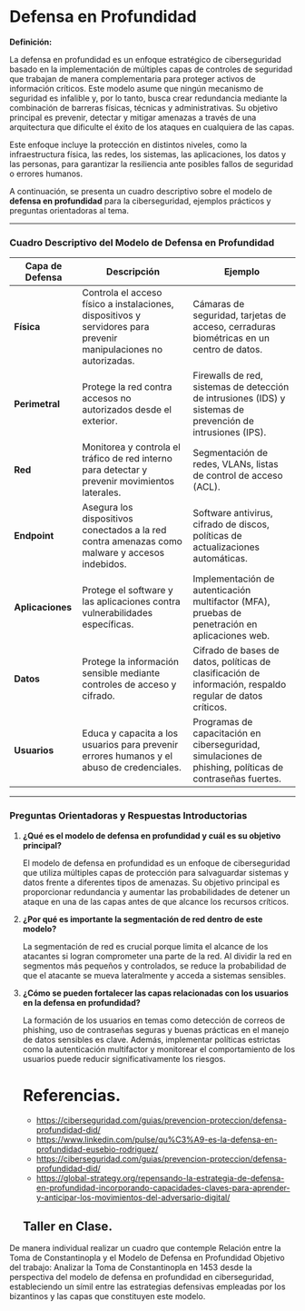 # **Defensa en Profundidad**

**Definición:**

La defensa en profundidad es un enfoque estratégico de ciberseguridad basado en la implementación de múltiples capas de controles de seguridad que trabajan de manera complementaria para proteger activos de información críticos. Este modelo asume que ningún mecanismo de seguridad es infalible y, por lo tanto, busca crear redundancia mediante la combinación de barreras físicas, técnicas y administrativas. Su objetivo principal es prevenir, detectar y mitigar amenazas a través de una arquitectura que dificulte el éxito de los ataques en cualquiera de las capas.  

Este enfoque incluye la protección en distintos niveles, como la infraestructura física, las redes, los sistemas, las aplicaciones, los datos y las personas, para garantizar la resiliencia ante posibles fallos de seguridad o errores humanos. 

A continuación, se presenta un cuadro descriptivo sobre el modelo de **defensa en profundidad** para la ciberseguridad, ejemplos prácticos y preguntas orientadoras al tema.  

---

### **Cuadro Descriptivo del Modelo de Defensa en Profundidad**

| **Capa de Defensa**       | **Descripción**                                                                                                   | **Ejemplo**                                                                                                     |
|---------------------------|-------------------------------------------------------------------------------------------------------------------|-----------------------------------------------------------------------------------------------------------------|
| **Física**                | Controla el acceso físico a instalaciones, dispositivos y servidores para prevenir manipulaciones no autorizadas. | Cámaras de seguridad, tarjetas de acceso, cerraduras biométricas en un centro de datos.                       |
| **Perimetral**            | Protege la red contra accesos no autorizados desde el exterior.                                                   | Firewalls de red, sistemas de detección de intrusiones (IDS) y sistemas de prevención de intrusiones (IPS).    |
| **Red**                   | Monitorea y controla el tráfico de red interno para detectar y prevenir movimientos laterales.                    | Segmentación de redes, VLANs, listas de control de acceso (ACL).                                               |
| **Endpoint**              | Asegura los dispositivos conectados a la red contra amenazas como malware y accesos indebidos.                   | Software antivirus, cifrado de discos, políticas de actualizaciones automáticas.                               |
| **Aplicaciones**          | Protege el software y las aplicaciones contra vulnerabilidades específicas.                                      | Implementación de autenticación multifactor (MFA), pruebas de penetración en aplicaciones web.                 |
| **Datos**                 | Protege la información sensible mediante controles de acceso y cifrado.                                          | Cifrado de bases de datos, políticas de clasificación de información, respaldo regular de datos críticos.      |
| **Usuarios**              | Educa y capacita a los usuarios para prevenir errores humanos y el abuso de credenciales.                        | Programas de capacitación en ciberseguridad, simulaciones de phishing, políticas de contraseñas fuertes.       |

---

### **Preguntas Orientadoras y Respuestas Introductorias**

1. **¿Qué es el modelo de defensa en profundidad y cuál es su objetivo principal?**  
  
   El modelo de defensa en profundidad es un enfoque de ciberseguridad que utiliza múltiples capas de protección para salvaguardar sistemas y datos frente a diferentes tipos de amenazas. Su objetivo principal es proporcionar redundancia y aumentar las probabilidades de detener un ataque en una de las capas antes de que alcance los recursos críticos.  

2. **¿Por qué es importante la segmentación de red dentro de este modelo?**  
   
   La segmentación de red es crucial porque limita el alcance de los atacantes si logran comprometer una parte de la red. Al dividir la red en segmentos más pequeños y controlados, se reduce la probabilidad de que el atacante se mueva lateralmente y acceda a sistemas sensibles.  

3. **¿Cómo se pueden fortalecer las capas relacionadas con los usuarios en la defensa en profundidad?**  
    
   La formación de los usuarios en temas como detección de correos de phishing, uso de contraseñas seguras y buenas prácticas en el manejo de datos sensibles es clave. Además, implementar políticas estrictas como la autenticación multifactor y monitorear el comportamiento de los usuarios puede reducir significativamente los riesgos.

   # Referencias.

   - https://ciberseguridad.com/guias/prevencion-proteccion/defensa-profundidad-did/
   - https://www.linkedin.com/pulse/qu%C3%A9-es-la-defensa-en-profundidad-eusebio-rodriguez/
   - https://ciberseguridad.com/guias/prevencion-proteccion/defensa-profundidad-did/
   - https://global-strategy.org/repensando-la-estrategia-de-defensa-en-profundidad-incorporando-capacidades-claves-para-aprender-y-anticipar-los-movimientos-del-adversario-digital/


   ## Taller en Clase.

De manera individual realizar un cuadro que contemple 
   Relación entre la Toma de Constantinopla y el Modelo de Defensa en Profundidad
Objetivo del trabajo:
Analizar la Toma de Constantinopla en 1453 desde la perspectiva del modelo de defensa en profundidad en ciberseguridad, estableciendo un símil entre las estrategias defensivas empleadas por los bizantinos y las capas que constituyen este modelo.
